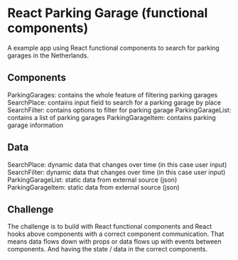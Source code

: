 # React Parking Garage (functional components)

A example app using React functional components to search for parking garages in the Netherlands.

## Components

ParkingGarages: contains the whole feature of filtering parking garages
SearchPlace: contains input field to search for a parking garage by place
SearchFilter: contains options to filter for parking garage
ParkingGarageList: contains a list of parking garages
ParkingGarageItem: contains parking garage information

## Data

SearchPlace: dynamic data that changes over time (in this case user input)
SearchFilter: dynamic data that changes over time (in this case user input)
ParkingGarageList: static data from external source (json)
ParkingGarageItem: static data from external source (json)

## Challenge

The challenge is to build with React functional components and React hooks above components with a correct component communication.
That means data flows down with props or data flows up with events between components.
And having the state / data in the correct components.